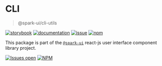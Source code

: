 # CLI
> @spark-ui/cli-utils

[![storybook](https://img.shields.io/badge/storybook-black?logo=storybook)](https://sparkui.vercel.app/?path=/docs/utils-cli--docs)
[![documentation](https://img.shields.io/badge/documentation-black?logo=googledocs)](https://sparkui-adv.vercel.app/docs/utils/cli)
[![issue](https://img.shields.io/badge/report%20a%20bug-black?logo=openbugbounty&logoColor=red)](https://github.com/adevinta/spark/issues/new?&projects=4&template=bug-report.yml&assignees=&labels=util,cli)
[![npm](https://img.shields.io/npm/dt/%40spark-ui/cli-utils?logo=npm&labelColor=black)](https://www.npmjs.com/package/@spark-ui/cli-utils)


This package is part of the [`@spark-ui`](https://github.com/adevinta/spark) react-js user interface component library project.

[![Issues open](https://img.shields.io/github/issues-search/adevinta/spark?query=is%3Aopen%20label%3Autil%20label%3Acli&logo=openbugbounty&logoColor=red&label=issues%20open&color=red)](https://github.com/adevinta/spark/issues?q=is%3Aopen+label%3Autil+label%3Acli)
[![NPM](https://img.shields.io/npm/l/%40spark-ui%2Fcli-utils)](https://github.com/adevinta/spark/blob/main/packages/utils/cli/LICENSE.md)
